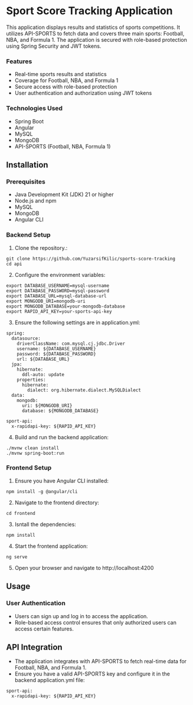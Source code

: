# Sport Score Tracking Application

This application displays results and statistics of sports competitions. It utilizes API-SPORTS to fetch data and covers three main sports: Football, NBA, and Formula 1. The application is secured with role-based protection using Spring Security and JWT tokens.

### Features
* Real-time sports results and statistics
* Coverage for Football, NBA, and Formula 1
* Secure access with role-based protection
* User authentication and authorization using JWT tokens

### Technologies Used

* Spring Boot
* Angular
* MySQL
* MongoDB
* API-SPORTS (Football, NBA, Formula 1)

## Installation

### Prerequisites

* Java Development Kit (JDK) 21 or higher
* Node.js and npm
* MySQL
* MongoDB
* Angular CLI

### Backend Setup

1. Clone the repository.:

````
git clone https://github.com/YuzarsifKilic/sports-score-tracking
cd api
````

2. Configure the environment variables:

````
export DATABASE_USERNAME=mysql-username
export DATABASE_PASSWORD=mysql-password
export DATABASE_URL=mysql-database-url
export MONGODB_URI=mongodb-uri
export MONGODB_DATABASE=your-mongodb-database
export RAPID_API_KEY=your-sports-api-key
````

3. Ensure the following settings are in application.yml:

````
spring:
  datasource:
    driverClassName: com.mysql.cj.jdbc.Driver
    username: ${DATABASE_USERNAME}
    password: ${DATABASE_PASSWORD}
    url: ${DATABASE_URL}
  jpa:
    hibernate:
      ddl-auto: update
    properties:
      hibernate:
        dialect: org.hibernate.dialect.MySQLDialect
  data:
    mongodb:
      uri: ${MONGODB_URI}
      database: ${MONGODB_DATABASE}
      
sport-api:
  x-rapidapi-key: ${RAPID_API_KEY}
````

4. Build and run the backend application:

````
./mvnw clean install
./mvnw spring-boot:run
````

### Frontend Setup

1. Ensure you have Angular CLI installed:
````
npm install -g @angular/cli
````

2. Navigate to the frontend directory:

````
cd frontend
````

3. Isntall the dependencies:

````
npm install
````

4. Start the frontend application:

````
ng serve
````

5. Open your browser and navigate to http://localhost:4200


## Usage

### User Authentication
* Users can sign up and log in to access the application.
* Role-based access control ensures that only authorized users can access certain features.

## API Integration
* The application integrates with API-SPORTS to fetch real-time data for Football, NBA, and Formula 1.
* Ensure you have a valid API-SPORTS key and configure it in the backend application.yml file:
````
sport-api:
  x-rapidapi-key: ${RAPID_API_KEY}
````
